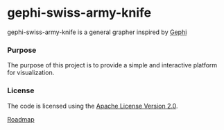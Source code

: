 # gephi-swiss-army-knife
gephi-swiss-army-knife is a general grapher inspired by [Gephi](https://gephi.org/)<br>

### Purpose
The purpose of this project is to provide a simple and interactive platform for visualization.

### License
The code is licensed using the [Apache License Version 2.0](http://www.apache.org/licenses/LICENSE-2.0).


[Roadmap](https://github.com/project-spinoza/gephi-swiss-army-knife/wiki/Roadmap)
